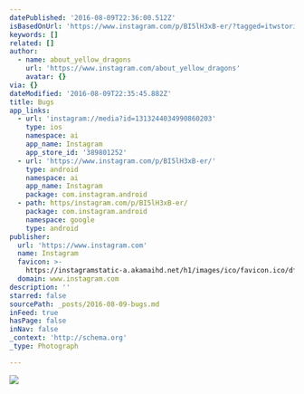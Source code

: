```yaml
---
datePublished: '2016-08-09T22:36:00.512Z'
isBasedOnUrl: 'https://www.instagram.com/p/BI5lH3xB-er/?tagged=itwstories'
keywords: []
related: []
author:
  - name: about_yellow_dragons
    url: 'https://www.instagram.com/about_yellow_dragons'
    avatar: {}
via: {}
dateModified: '2016-08-09T22:35:45.882Z'
title: Bugs
app_links:
  - url: 'instagram://media?id=1313244034990860203'
    type: ios
    namespace: ai
    app_name: Instagram
    app_store_id: '389801252'
  - url: 'https://www.instagram.com/p/BI5lH3xB-er/'
    type: android
    namespace: ai
    app_name: Instagram
    package: com.instagram.android
  - path: https/instagram.com/p/BI5lH3xB-er/
    package: com.instagram.android
    namespace: google
    type: android
publisher:
  url: 'https://www.instagram.com'
  name: Instagram
  favicon: >-
    https://instagramstatic-a.akamaihd.net/h1/images/ico/favicon.ico/dfa85bb1fd63.ico
  domain: www.instagram.com
description: ''
starred: false
sourcePath: _posts/2016-08-09-bugs.md
inFeed: true
hasPage: false
inNav: false
_context: 'http://schema.org'
_type: Photograph

---
```

![](https://scontent.cdninstagram.com/t51.2885-15/s640x640/sh0.08/e35/13743528_1558402384468290_237701955_n.jpg?ig_cache_key=MTMxMzI0NDAzNDk5MDg2MDIwMw%3D%3D.2)